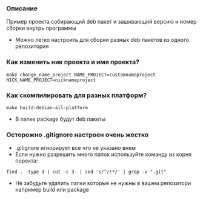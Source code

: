 ### Описание

Пример проекта собирающий deb пакет и зашивающий версию и номер сборки внутрь программы
- Можно легко настроить для сборки разных deb пакетов из одного репозитория

### Как изменить ник проекта и имя проекта?

```
make change_name_project NAME_PROJECT=customnameproject NICK_NAME_PROJECT=nicknameproject
```

### Как скомпилировать для разных платформ?

```
make build-debian-all-platform
```
- В папке package будут deb пакеты

### Осторожно .gitignore настроен очень жестко

- .gitignore игнорирует все что не указано внем
- Если нужно разрешить много папок используйте команду из корня поректа:

```
find . -type d | cut -c 3- | sed 's/^/!*/' | grep -v ".git"
```
- Не забудьте удалить папки которые не нужны в вашем репозитори например build или package

